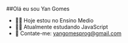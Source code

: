 ##Olá eu sou Yan Gomes

- 🧑‍🎓 Hoje estou no Ensino Medio
- 🧑‍💻 Atualmente estudando JavaScript
- 📩 Contate-me: yangomesprog@gmail.com
